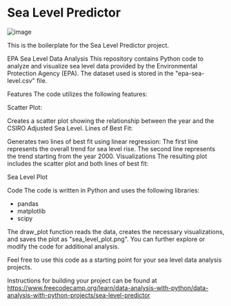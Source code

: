 # Sea Level Predictor

![image](https://github.com/Munchkinland/Sea-Level-Predictor/assets/92251234/9d6e422f-c329-43cc-90d3-32d838952689)

This is the boilerplate for the Sea Level Predictor project.

EPA Sea Level Data Analysis
This repository contains Python code to analyze and visualize sea level data provided by the Environmental Protection Agency (EPA). The dataset used is stored in the "epa-sea-level.csv" file.

Features
The code utilizes the following features:

Scatter Plot:

Creates a scatter plot showing the relationship between the year and the CSIRO Adjusted Sea Level.
Lines of Best Fit:

Generates two lines of best fit using linear regression:
The first line represents the overall trend for sea level rise.
The second line represents the trend starting from the year 2000.
Visualizations
The resulting plot includes the scatter plot and both lines of best fit:

Sea Level Plot

Code
The code is written in Python and uses the following libraries:

- pandas
- matplotlib
- scipy

The draw_plot function reads the data, creates the necessary visualizations, and saves the plot as "sea_level_plot.png". You can further explore or modify the code for additional analysis.

Feel free to use this code as a starting point for your sea level data analysis projects.

 Instructions for building your project can be found at https://www.freecodecamp.org/learn/data-analysis-with-python/data-analysis-with-python-projects/sea-level-predictor
